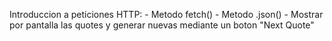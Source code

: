 Introduccion a peticiones HTTP: 
    - Metodo fetch()
    - Metodo .json()
    - Mostrar por pantalla las quotes y generar nuevas mediante un boton "Next Quote"
